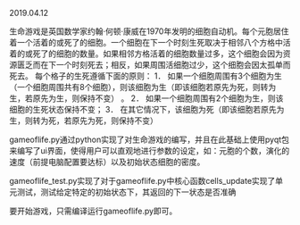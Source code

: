 2019.04.12

生命游戏是英国数学家约翰·何顿·康威在1970年发明的细胞自动机。每个元胞居住着一个活着的或死了的细胞。一个细胞在下一个时刻生死取决于相邻八个方格中活着的或死了的细胞的数量。如果相邻方格活着的细胞数量过多，这个细胞会因为资源匮乏而在下一个时刻死去；相反，如果周围活细胞过少，这个细胞会因太孤单而死去。
每个格子的生死遵循下面的原则：
1． 如果一个细胞周围有3个细胞为生（一个细胞周围共有8个细胞），则该细胞为生（即该细胞若原先为死，则转为生，若原先为生，则保持不变） 。
2． 如果一个细胞周围有2个细胞为生，则该细胞的生死状态保持不变；
3． 在其它情况下，该细胞为死（即该细胞若原先为生，则转为死，若原先为死，则保持不变）

gameoflife.py通过python实现了对生命游戏的编写，并且在此基础上使用pyqt包来编写了ui界面，使得用户可以直观地进行参数的设定，如：元胞的个数，演化的速度（前提电脑配置要达标）以及初始状态细胞的密度。

gameoflife_test.py实现了对于gameoflife.py中核心函数cells_update实现了单元测试，测试给定特定的初始状态下，其返回的下一状态是否准确

要开始游戏，只需编译运行gameoflife.py即可。